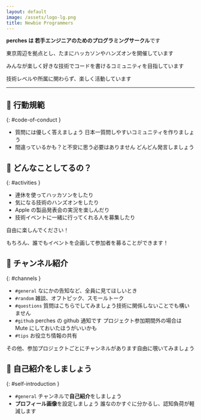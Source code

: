```yaml
---
layout: default
image: /assets/logo-lg.png
title: Newbie Programmers
---
```


**perches は 若手エンジニアのためのプログラミングサークル**です

東京周辺を拠点とし、たまにハッカソンやハンズオンを開催しています

みんなが楽しく好きな技術でコードを書けるコミュニティを目指しています

技術レベルや所属に関わらず、楽しく活動しています

---

## 🌱 行動規範

{: #code-of-conduct }

- 質問には優しく答えましょう 日本一質問しやすいコミュニティを作りましょう
- 間違っているかも？と不安に思う必要はありません どんどん発言しましょう

## 💎 どんなことしてるの？

{: #activities }

- 連休を使ってハッカソンをしたり
- 気になる技術のハンズオンをしたり
- Apple の製品発表会の実況を楽しんだり
- 技術イベントに一緒に行ってくれる人を募集したり

自由に楽しんでください！

もちろん、誰でもイベントを企画して参加者を募ることができます！

## 🔰 チャンネル紹介

{: #channels }

- `#general` なにかの告知など、全員に見てほしいとき
- `#random` 雑談、オフトピック、スモールトーク
- `#questions` 質問はこちらでしてみましょう技術に関係しないことでも構いません
- `#github` perches の github 通知です プロジェクト参加期間外の場合は Mute にしておいたほうがいいかも
- `#tips` お役立ち情報の共有

その他、参加プロジェクトごとにチャンネルがあります自由に覗いてみましょう

## 🙌 自己紹介をしましょう

{: #self-introduction }

- `#general` チャンネルで**自己紹介**をしましょう
- **プロフィール画像**を設定しましょう 誰なのかすぐに分かるし、認知負荷が軽減します
